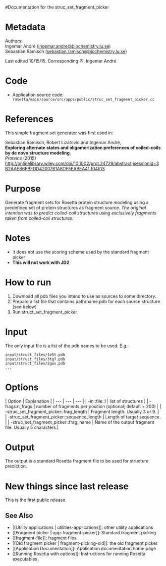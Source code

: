 #Documentation for the struc_set_fragment_picker

Metadata
========

Authors:  
Ingemar André (ingemar.andre@biochemistry.lu.se)  
Sebastian Rämisch (sebastian.ramisch@biochemistry.lu.se)  

Last edited 10/15/15. Corresponding PI: Ingemar André

Code 
====

-   Application source code: `        rosetta/main/source/src/apps/public/struc_set_fragment_picker.cc       `

References
==========

This simple fragment set generator was first used in:

Sebastian Rämisch, Robert Lizatovic and Ingemar André,   
**Exploring alternate states and oligomerization preferences of coiled-coils by de novo structure modeling**,  
*Proteins* (2015)  
http://onlinelibrary.wiley.com/doi/10.1002/prot.24729/abstract;jsessionid=3B2AAEB6FBFDD42007B1A8DF5EABEA41.f04t03

Purpose
===========================================

Generate fragment sets for Rosetta protein structure modeling using a predefined set of protein structures as fragment source.
*The original intention was to predict coiled-coil structures using exclusively fragments taken from coiled-coil structures.*  

Notes
======
* It does not use the scoring scheme used by the standard fragment picker
* **This will not work with JD2**

How to run
===========================================
1. Download all pdb files you intend to use as sources to some directory. 
2. Prepare a list file that contains path/name.pdb for each source structure (see below)
3. Run struct_set_fragment_picker

Input
=====
The only input file is a list of the pdb names to be used. E.g.:   
```
input/struct_files/1e5t.pdb
input/struct_files/3tg7.pdb
input/struct_files/2guv.pdb
...
```

Options
============================================

| Option | Explanation |
| --- | --- | --- |
| -in::file::l <list file>    | list of structures |
| -frags:n_frags | number of fragments per position (optional; default = 200) |
| -struc_set_fragment_picker::frag_length <int> | Fragment length. Usually 3 or 9. |
| -struc_set_fragment_picker::sequence_length <int> | Length of target sequence. |
| -struc_set_fragment_picker::frag_name <string> | Name of the output fragment file. Usually 5 characters.|

Output
======
The output is a standard Rosetta fragment file to be used for structure prediction.

New things since last release
=============================

This is the first public release

## See Also

* [[Utility applications | utilities-applications]]: other utility applications
* [[Fragment picker | app-fragment-picker]]: Standard fragment picking
* [[fragment-file]]: fragment files
* [[Old fragment picker | fragment-picking-old]]: the old fragment picker.
* [[Application Documentation]]: Application documentation home page
* [[Running Rosetta with options]]: Instructions for running Rosetta executables.